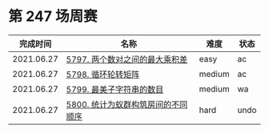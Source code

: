 # 第 247 场周赛

**完成时间**|**名称**|**难度**|**状态**
------------|--------|--------|--------
2021.06.27|[5797. 两个数对之间的最大乘积差](./5797.%20两个数对之间的最大乘积差)|easy|ac
2021.06.27|[5798. 循环轮转矩阵](./5798.%20循环轮转矩阵)|medium|ac
2021.06.27|[5799. 最美子字符串的数目](./5799.%20最美子字符串的数目)|medium|wa
2021.06.27|[5800. 统计为蚁群构筑房间的不同顺序](./5800.%20统计为蚁群构筑房间的不同顺序)|hard|undo
